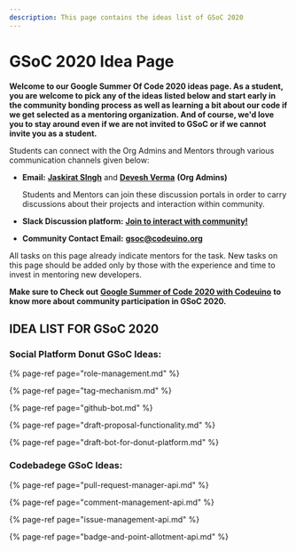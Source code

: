 ```yaml
---
description: This page contains the ideas list of GSoC 2020
---
```


# GSoC 2020 Idea Page

**Welcome to our Google Summer Of Code 2020 ideas page. As a student, you are welcome to pick any of the ideas listed below and start early in the community bonding process as well as learning a bit about our code if we get selected as a mentoring organization. And of course, we'd love you to stay around even if we are not invited to GSoC or if we cannot invite you as a student.**

Students can connect with the Org Admins and Mentors through various communication channels given below:

* **Email:** [**Jaskirat SIngh**](mailto:juskirat2000@gmail.com) and [**Devesh Verma**](mailto:deveshverma619@gmail.com) **\(Org Admins\)**

  Students and Mentors can join these discussion portals in order to carry discussions about their projects and interaction within community.

* **Slack Discussion platform:** [**Join to interact with community!**](http://slack.codeuino.org)
* **Community Contact Email:** [**gsoc@codeuino.org**](mailto:gsoc@codeuino.org)

All tasks on this page already indicate mentors for the task. New tasks on this page should be added only by those with the experience and time to invest in mentoring new developers.

**Make sure to Check out** [**Google Summer of Code 2020 with Codeuino**](https://docs.codeuino.org/documentation/activities/gsoc2020) **to know more about community participation in GSoC 2020.**

## **IDEA LIST FOR GSoC 2020**

### Social Platform Donut GSoC Ideas:

{% page-ref page="role-management.md" %}

{% page-ref page="tag-mechanism.md" %}

{% page-ref page="github-bot.md" %}

{% page-ref page="draft-proposal-functionality.md" %}

{% page-ref page="draft-bot-for-donut-platform.md" %}

### Codebadege GSoC Ideas:

{% page-ref page="pull-request-manager-api.md" %}

{% page-ref page="comment-management-api.md" %}

{% page-ref page="issue-management-api.md" %}

{% page-ref page="badge-and-point-allotment-api.md" %}









